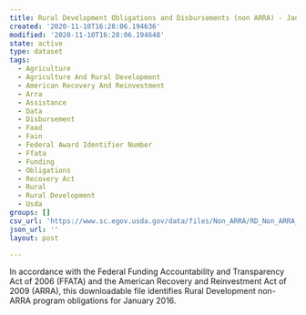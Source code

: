 ```yaml
---
title: Rural Development Obligations and Disbursements (non ARRA) - January 2016
created: '2020-11-10T16:28:06.194636'
modified: '2020-11-10T16:28:06.194648'
state: active
type: dataset
tags:
  - Agriculture
  - Agriculture And Rural Development
  - American Recovery And Reinvestment
  - Arra
  - Assistance
  - Data
  - Disbursement
  - Faad
  - Fain
  - Federal Award Identifier Number
  - Ffata
  - Funding
  - Obligations
  - Recovery Act
  - Rural
  - Rural Development
  - Usda
groups: []
csv_url: 'https://www.sc.egov.usda.gov/data/files/Non_ARRA/RD_Non_ARRA_20160204_03.csv'
json_url: ''
layout: post

---
```

In accordance with the Federal Funding Accountability and Transparency Act of 2006 (FFATA) and the American Recovery and Reinvestment Act of 2009 (ARRA), this downloadable file identifies Rural Development non-ARRA program obligations for January 2016.
